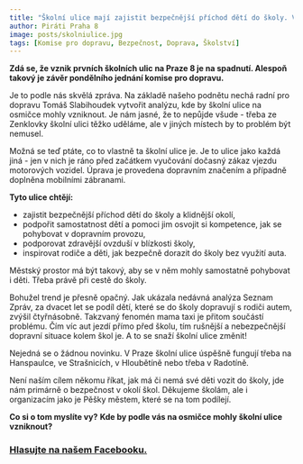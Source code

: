 ```yaml
---
title: "Školní ulice mají zajistit bezpečnější příchod dětí do školy. Vzniknou i na Praze 8?"
author: Piráti Praha 8
image: posts/skolniulice.jpg
tags: [Komise pro dopravu, Bezpečnost, Doprava, Školství]
---
```


**Zdá se, že vznik prvních školních ulic na Praze 8 je na spadnutí. Alespoň takový je závěr pondělního jednání komise pro dopravu.**

Je to podle nás skvělá zpráva. Na základě našeho podnětu nechá radní pro dopravu Tomáš Slabihoudek vytvořit analýzu, kde by školní ulice na osmičce mohly vzniknout. Je nám jasné, že to nepůjde všude - třeba ze Zenklovky školní ulici těžko uděláme, ale v jiných místech by to problém být nemusel. 

Možná se teď ptáte, co to vlastně ta školní ulice je. Je to ulice jako každá jiná - jen v nich je ráno před začátkem vyučování dočasný zákaz vjezdu motorových vozidel. Úprava je provedena dopravním značením a případně doplněna mobilními zábranami.

**Tyto ulice chtějí:** 
- zajistit bezpečnější příchod dětí do školy a klidnější okolí,
- podpořit samostatnost dětí a pomoci jim osvojit si kompetence, jak se pohybovat v dopravním provozu,
- podporovat zdravější ovzduší v blízkosti školy,
- inspirovat rodiče a děti, jak bezpečně dorazit do školy bez využití auta.

Městský prostor má být takový, aby se v něm mohly samostatně pohybovat i děti. Třeba právě při cestě do školy. 

Bohužel trend je přesně opačný. Jak ukázala nedávná analýza Seznam Zpráv, za dvacet let se podíl dětí, které se do školy dopravují s rodiči autem, zvýšil čtyřnásobně. Takzvaný fenomén mama taxi je přitom součástí problému. Čím víc aut jezdí přímo před školu, tím rušnější a nebezpečnější dopravní situace kolem škol je. A to se snaží školní ulice změnit!

Nejedná se o žádnou novinku. V Praze školní ulice úspěšně fungují třeba na Hanspaulce, ve Strašnicích, v Hloubětíně nebo třeba v Radotíně. 

Není naším cílem někomu říkat, jak má či nemá své děti vozit do školy, jde nám primárně o bezpečnost v okolí škol. Děkujeme školám, ale i organizacím jako je Pěšky městem, které se na tom podílejí.

**Co si o tom myslíte vy?** 
**Kde by podle vás na osmičce mohly školní ulice vzniknout?**

### [Hlasujte na našem Facebooku.](https://www.facebook.com/piratipraha8/posts/pfbid0z4dCD3F4KaRcG2TCjSgY7kKxc9xKkHAHKgjNeRV2MKcYUFxKArNb5qqCSNKqGGE8l?__cft__[0]=AZXWVBCB1hghutk1cN4WsScZwjdX1Gp8rZUWW4wXgljfUdR_qA4yWRLCYXlGjV9aa5zTD6ZksZhozMJxI486GoaiZnTIof2M2cjkNO4RF20lVt8xBnPv-xfqND_Ccb771URfy7AGY1P5fF254uEEh3WM&__tn__=%2CO%2CP-R)

